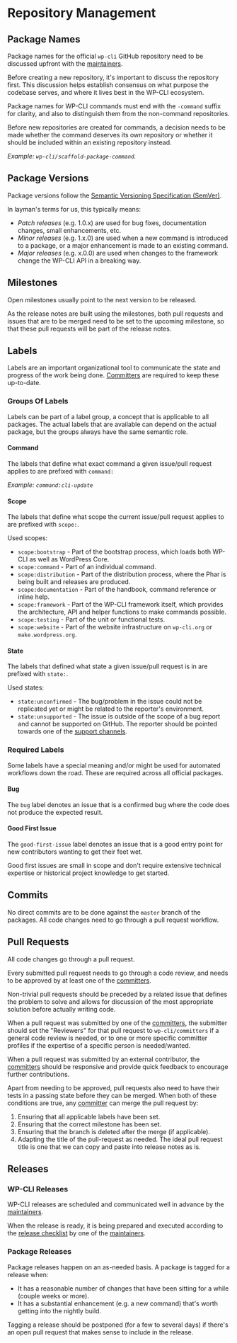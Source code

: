 # Repository Management

## Package Names

Package names for the official `wp-cli` GitHub repository need to be discussed upfront with the [maintainers](https://github.com/orgs/wp-cli/teams/maintainers).

Before creating a new repository, it's important to discuss the repository first. This discussion helps establish consensus on what purpose the codebase serves, and where it lives best in the WP-CLI ecosystem.

Package names for WP-CLI commands must end with the `-command` suffix for clarity, and also to distinguish them from the non-command repositories.

Before new repositories are created for commands, a decision needs to be made whether the command deserves its own repository or whether it should be included within an existing repository instead. 

_Example: `wp-cli/scaffold-package-command`._

## Package Versions

Package versions follow the [Semantic Versioning Specification (SemVer)](http://semver.org/).

In layman's terms for us, this typically means:

* *Patch releases* (e.g. 1.0.x) are used for bug fixes, documentation changes, small enhancements, etc.
* *Minor releases* (e.g. 1.x.0) are used when a new command is introduced to a package, or a major enhancement is made to an existing command.
* *Major releases* (e.g. x.0.0) are used when changes to the framework change the WP-CLI API in a breaking way.

## Milestones

Open milestones usually point to the next version to be released.

As the release notes are built using the milestones, both pull requests and issues that are to be merged need to be set to the upcoming milestone, so that these pull requests will be part of the release notes.

## Labels

Labels are an important organizational tool to communicate the state and progress of the work being done. [Committers](https://github.com/orgs/wp-cli/teams/committers) are required to keep these up-to-date.

### Groups Of Labels

Labels can be part of a label group, a concept that is applicable to all packages. The actual labels that are available can depend on the actual package, but the groups always have the same semantic role.

#### Command

The labels that define what exact command a given issue/pull request applies to are prefixed with `command:`

_Example: `command:cli-update`_

#### Scope

The labels that define what scope the current issue/pull request applies to are prefixed with `scope:`.

Used scopes:

* `scope:bootstrap` - Part of the bootstrap process, which loads both WP-CLI as well as WordPress Core.
* `scope:command` - Part of an individual command.
* `scope:distribution` - Part of the distribution process, where the Phar is being built and releases are produced.
* `scope:documentation` - Part of the handbook, command reference or inline help.
* `scope:framework` - Part of the WP-CLI framework itself, which provides the architecture, API and helper functions to make commands possible.
* `scope:testing` - Part of the unit or functional tests.
* `scope:website` - Part of the website infrastructure on `wp-cli.org` or `make.wordpress.org`.

#### State

The labels that defined what state a given issue/pull request is in are prefixed with `state:`.

Used states:

* `state:unconfirmed` - The bug/problem in the issue could not be replicated yet or might be related to the reporter's environment.
* `state:unsupported` - The issue is outside of the scope of a bug report and cannot be supported on GitHub. The reporter should be pointed towards one of the [support channels](http://wp-cli.org/#support). 

### Required Labels

Some labels have a special meaning and/or might be used for automated workflows down the road. These are required across all official packages.

#### Bug

The `bug` label denotes an issue that is a confirmed bug where the code does not produce the expected result.

#### Good First Issue

The `good-first-issue` label denotes an issue that is a good entry point for new contributors wanting to get their feet wet.

Good first issues are small in scope and don't require extensive technical expertise or historical project knowledge to get started.

## Commits

No direct commits are to be done against the `master` branch of the packages. All code changes need to go through a pull request workflow. 

## Pull Requests

All code changes go through a pull request.

Every submitted pull request needs to go through a code review, and needs to be approved by at least one of the [committers](https://github.com/orgs/wp-cli/teams/committers).

Non-trivial pull requests should be preceded by a related issue that defines the problem to solve and allows for discussion of the most appropriate solution before actually writing code.
  
When a pull request was submitted by one of the [committers](https://github.com/orgs/wp-cli/teams/committers), the submitter should set the "Reviewers" for that pull request to `wp-cli/committers` if a general code review is needed, or to one or more specific committer profiles if the expertise of a specific person is needed/wanted.

When a pull request was submitted by an external contributor, the [committers](https://github.com/orgs/wp-cli/teams/committers) should be responsive and provide quick feedback to encourage further contributions.

Apart from needing to be approved, pull requests also need to have their tests in a passing state before they can be merged. When both of these conditions are true, any [committer](https://github.com/orgs/wp-cli/teams/committers) can merge the pull request by:
1. Ensuring that all applicable labels have been set.
2. Ensuring that the correct milestone has been set.
3. Ensuring that the branch is deleted after the merge (if applicable).
4. Adapting the title of the pull-request as needed. The ideal pull request title is one that we can copy and paste into release notes as is.

## Releases

### WP-CLI Releases

WP-CLI releases are scheduled and communicated well in advance by the [maintainers](https://github.com/orgs/wp-cli/teams/maintainers).

When the release is ready, it is being prepared and executed according to the [release checklist](release-checklist.md) by one of the [maintainers](https://github.com/orgs/wp-cli/teams/maintainers).

### Package Releases

Package releases happen on an as-needed basis. A package is tagged for a release when:

* It has a reasonable number of changes that have been sitting for a while (couple weeks or more).
* It has a substantial enhancement (e.g. a new command) that's worth getting into the nightly build.

Tagging a release should be postponed (for a few to several days) if there's an open pull request that makes sense to include in the release.
